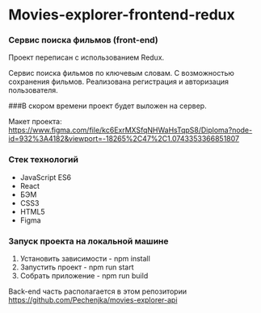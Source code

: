 # **Movies-explorer-frontend-redux**

### Сервис поиска фильмов (front-end)

Проект переписан с использованием Redux.

Сервис поиска фильмов по ключевым словам. С возможностью сохранения фильмов. Реализована регистрация и авторизация пользователя.

###В скором времени проект будет выложен на сервер.

Макет проекта: https://www.figma.com/file/kc6ExrMXSfqNHWaHsTqpS8/Diploma?node-id=932%3A4182&viewport=-18265%2C47%2C1.0743353366851807

### Стек технологий

- JavaScript ES6
- React
- БЭМ
- CSS3
- HTML5
- Figma

### Запуск проекта на локальной машине
 1. Установить зависимости - npm install
 2. Запустить проект - npm run start
 3. Собрать приложение - npm run build

 Back-end часть располагается в этом репозитории https://github.com/Pechenjka/movies-explorer-api
